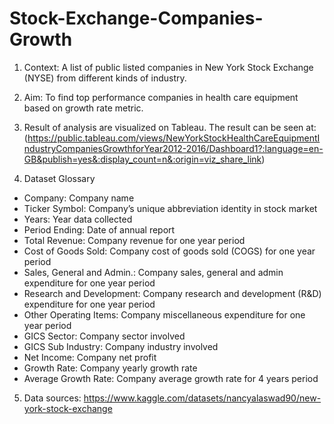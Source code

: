 # Stock-Exchange-Companies-Growth

1. Context: A list of public listed companies in New York Stock Exchange (NYSE) from different kinds of industry. 

2. Aim: To find top performance companies in health care equipment based on growth rate metric.

3. Result of analysis are visualized on Tableau. The result can be seen at: (https://public.tableau.com/views/NewYorkStockHealthCareEquipmentIndustryCompaniesGrowthforYear2012-2016/Dashboard1?:language=en-GB&publish=yes&:display_count=n&:origin=viz_share_link)

4. Dataset Glossary

- Company: Company name
- Ticker Symbol: Company’s unique abbreviation identity in stock market
- Years: Year data collected
- Period Ending: Date of annual report
- Total Revenue: Company revenue for one year period
- Cost of Goods Sold: Company cost of goods sold (COGS) for one year period
- Sales, General and Admin.: Company sales, general and admin expenditure for one year period
- Research and Development: Company research and development (R&D) expenditure for one year period
- Other Operating Items: Company miscellaneous expenditure for one year period
- GICS Sector: Company sector involved
- GICS Sub Industry: Company industry involved
- Net Income: Company net profit
- Growth Rate: Company yearly growth rate
- Average Growth Rate: Company average growth rate for 4 years period

5. Data sources: https://www.kaggle.com/datasets/nancyalaswad90/new-york-stock-exchange

